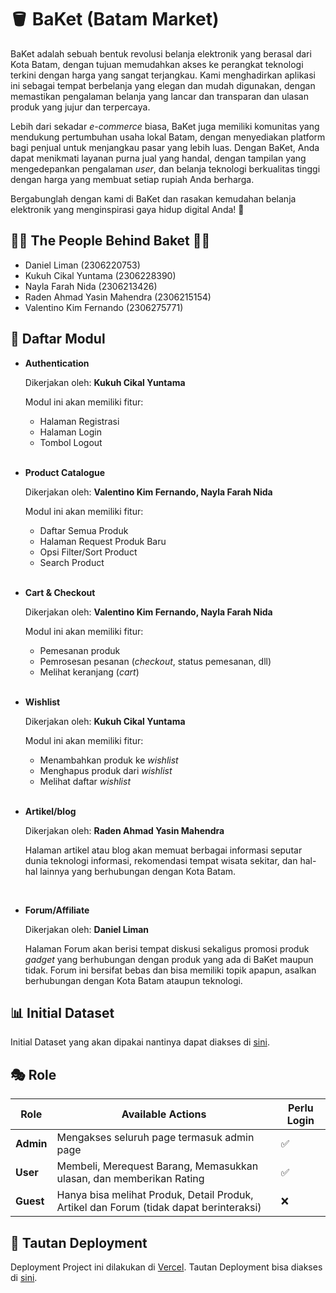 # 🪣 BaKet (Batam Market)
BaKet adalah sebuah bentuk revolusi belanja elektronik yang berasal dari Kota Batam, dengan tujuan memudahkan akses ke perangkat teknologi terkini dengan harga yang sangat terjangkau. Kami menghadirkan aplikasi ini sebagai tempat berbelanja yang elegan dan mudah digunakan, dengan memastikan pengalaman belanja yang lancar dan transparan dan ulasan produk yang jujur dan terpercaya.

Lebih dari sekadar *e-commerce* biasa, BaKet juga memiliki komunitas yang mendukung pertumbuhan usaha lokal Batam, dengan menyediakan platform bagi penjual untuk menjangkau pasar yang lebih luas. Dengan BaKet, Anda dapat menikmati layanan purna jual yang handal, dengan tampilan yang mengedepankan pengalaman *user*, dan belanja teknologi berkualitas tinggi dengan harga yang membuat setiap rupiah Anda berharga. 

Bergabunglah dengan kami di BaKet dan rasakan kemudahan belanja elektronik yang menginspirasi gaya hidup digital Anda! 🤩


## 💁‍♂️ The People Behind Baket 💁‍♀️
- Daniel Liman (2306220753)
- Kukuh Cikal Yuntama (2306228390)
- Nayla Farah Nida (2306213426)
- Raden Ahmad Yasin Mahendra (2306215154)
- Valentino Kim Fernando (2306275771)


## 📝 Daftar Modul
- **Authentication** 
    
    Dikerjakan oleh: **Kukuh Cikal Yuntama**

    Modul ini akan memiliki fitur:
    - Halaman Registrasi
    - Halaman Login
    - Tombol Logout
    
    <br>
    
- **Product Catalogue** 
    
    Dikerjakan oleh: **Valentino Kim Fernando, Nayla Farah Nida**

    Modul ini akan memiliki fitur:
    - Daftar Semua Produk
    - Halaman Request Produk Baru
    - Opsi Filter/Sort Product
    - Search Product

    <br>
    
- **Cart & Checkout** 
    
    Dikerjakan oleh: **Valentino Kim Fernando, Nayla Farah Nida**

    Modul ini akan memiliki fitur:
    - Pemesanan produk
    - Pemrosesan pesanan (*checkout*, status pemesanan, dll)
    - Melihat keranjang (*cart*)

    <br>
    
- **Wishlist** 
    
    Dikerjakan oleh: **Kukuh Cikal Yuntama**

    Modul ini akan memiliki fitur:
    - Menambahkan produk ke *wishlist*
    - Menghapus produk dari *wishlist*
    - Melihat daftar *wishlist*

    <br>

- **Artikel/blog** 
    
    Dikerjakan oleh: **Raden Ahmad Yasin Mahendra**

    Halaman artikel atau blog akan memuat berbagai informasi seputar dunia teknologi informasi, rekomendasi tempat wisata sekitar, dan hal-hal lainnya yang berhubungan dengan Kota Batam.

    <br>

- **Forum/Affiliate** 
    
    Dikerjakan oleh: **Daniel Liman**

    Halaman Forum akan berisi tempat diskusi sekaligus promosi produk *gadget* yang berhubungan dengan produk yang ada di BaKet maupun tidak. Forum ini bersifat bebas dan bisa memiliki topik apapun, asalkan berhubungan dengan Kota Batam ataupun teknologi.



## 📊 Initial Dataset
Initial Dataset yang akan dipakai nantinya dapat diakses di [sini](https://drive.google.com/drive/folders/1u2PMUezdhaP96hYOXRJazYORDYzfU8ez?usp=sharing).


## 🎭 Role
| Role | Available Actions | Perlu Login |
| ---- | ----------------- | ----------- |
| **Admin** | Mengakses seluruh page termasuk admin page | ✅ |
| **User** | Membeli, Merequest Barang, Memasukkan ulasan, dan memberikan Rating | ✅ |
| **Guest** | Hanya bisa melihat Produk, Detail Produk, Artikel dan Forum (tidak dapat berinteraksi) | ❌ |


## 🔗 Tautan Deployment
Deployment Project ini dilakukan di [Vercel](https://vercel.com). Tautan Deployment bisa diakses di [sini](https://baket.vercel.app).
